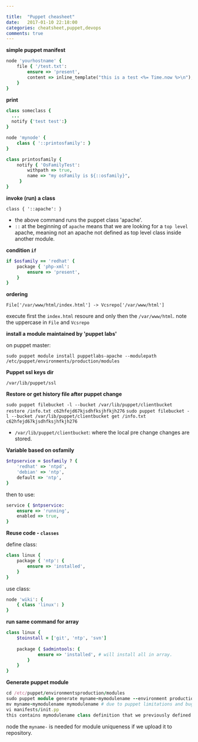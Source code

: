 ```yaml
---

title:  "Puppet cheasheet"
date:   2017-01-10 22:18:00
categories: cheatsheet,puppet,devops
comments: true
---
```

**simple puppet manifest**

```ruby
node 'yourhostname' {
    file { '/test.txt':
        ensure => 'present',
        content => inline_template("this is a test <%= Time.now %>\n"),
    }
}
```

**print**

```ruby
class someclass {
  ...
  notify {'test test':}
}

node 'mynode' {
    class { '::printosfamily': }
}

class printosfamily {
    notify { 'OsFamilyTest':
        withpath => true,
        name => "my osFamily is ${::osfamily}",
     }
}
```

**invoke (run) a class**

```class { '::apache': }```

* the above command runs the puppet class 'apache'.
* `::` at the beginning of `apache` means that we are looking for a `top level` apache, meaning not an apache not defined as top level class inside another module. 

**condition `if`**

```ruby
if $osfamily == 'redhat' {
    package { 'php-xml':
        ensure => 'present',
    }
}
```

**ordering**

`File['/var/www/html/index.html'] -> Vcsrepo['/var/www/html']`

execute first the `index.html` resoure and only then the `/var/www/html`.
note the uppercase in `File` and `Vcsrepo`

**install a module maintained by 'puppet labs'**

on puppet master:

`sudo puppet module install puppetlabs-apache --modulepath /etc/puppet/environments/production/modules`

**Puppet ssl keys dir**

```/var/lib/puppet/ssl```

**Restore or get history file after puppet change**

```sudo puppet filebucket -l --bucket /var/lib/puppet/clientbucket restore /info.txt c62hfejd67kjsdhfksjhfkjh276```
```sudo puppet filebucket -l --bucket /var/lib/puppet/clientbucket get /info.txt c62hfejd67kjsdhfksjhfkjh276```

* ```/var/lib/puppet/clientbucket```: where the local pre change changes are stored.

**Variable based on osfamily**

```ruby
$ntpservice = $osfamily ? {
    'redhat' => 'ntpd',
    'debian' => 'ntp',
    default => 'ntp',
}
```

then to use:

```ruby
service { $ntpservice:
    ensure => 'running',
    enabled => true,
}
```

**Reuse code - `classes`**

define class:

```ruby
class linux {
    package { 'ntp': {
        ensure => 'installed',
    }
} 
```

use class:

```ruby
node 'wiki': {
    { class 'linux': }
}
```

**run same command for array**

```ruby
class linux {
    $toinstall = ['git', 'ntp', 'svn']
    
    package { $admintools: {
            ensure => 'installed', # will install all in array.
        }    
    }
}
```

**Generate puppet module**

```ruby
cd /etc/puppet/environmentsproduction/modules
sudo puppet module generate myname-mymodulename --environment production
mv myname-mymodulename mymodulename # due to puppet limitations and bugs.
vi manifests/init.pp
this contains mymodulename class definition that we previously defined in nodes.pp
```

node the `myname-` is needed for module uniqueness if we upload it to repository.



